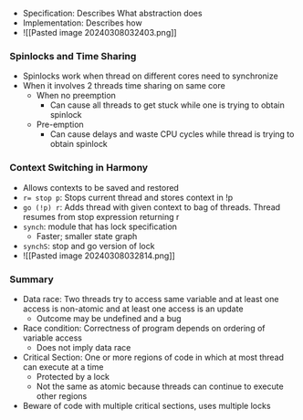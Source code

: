 - Specification: Describes What abstraction does
- Implementation: Describes how
- ![[Pasted image 20240308032403.png]]
### Spinlocks and Time Sharing
- Spinlocks work when thread on different cores need to synchronize
- When it involves 2 threads time sharing on same core
	- When no preemption
		- Can cause all threads to get stuck while one is trying to obtain spinlock
	- Pre-emption
		- Can cause delays and waste CPU cycles while thread is trying to obtain spinlock
### Context Switching in Harmony
- Allows contexts to be saved and restored
- `r= stop p`: Stops current thread and stores context in !p
- `go (!p) r`: Adds thread with given context to bag of threads. Thread resumes from stop expression returning r
- `synch`: module that has lock specification
	- Faster; smaller state graph
- `synchS`: stop and go version of lock
- ![[Pasted image 20240308032814.png]]
### Summary
- Data race: Two threads try to access same variable and at least one access is non-atomic and at least one access is an update
	- Outcome may be undefined and a bug
- Race condition: Correctness of program depends on ordering of variable access
	- Does not imply data race
- Critical Section: One or more regions of code in which at most thread can execute at a time
	- Protected by a lock 
	- Not the same as atomic because threads can continue to execute other regions
- Beware of code with multiple critical sections, uses multiple locks
